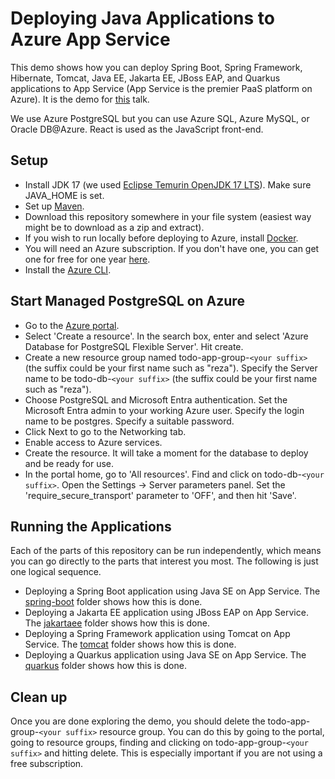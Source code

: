 # Deploying Java Applications to Azure App Service
This demo shows how you can deploy Spring Boot, Spring Framework, Hibernate, Tomcat, 
Java EE, Jakarta EE, JBoss EAP, and Quarkus applications to App Service (App Service is the 
premier PaaS platform on Azure). It is the demo for 
[this](https://sessionize.com/s/reza-rahman/spring-quarkus-tomcat-jakarta-ee-hyperscale-paas-o/122890) 
talk.

We use Azure PostgreSQL but you can use Azure SQL, Azure MySQL, or Oracle DB@Azure. 
React is used as the JavaScript front-end.

## Setup
* Install JDK 17 (we used 
[Eclipse Temurin OpenJDK 17 LTS](https://adoptium.net/?variant=openjdk17)). 
Make sure JAVA_HOME is set.
* Set up [Maven](https://maven.apache.org/download.cgi).
* Download this repository somewhere in your file system (easiest way might be to 
download as a zip and extract).
* If you wish to run locally before deploying to Azure, 
install [Docker](https://docs.docker.com/get-started/get-docker/).
* You will need an Azure subscription. If you don't have one, you can get one for 
free for one year [here](https://azure.microsoft.com/en-us/free).
* Install the 
[Azure CLI](https://docs.microsoft.com/en-us/cli/azure/install-azure-cli?view=azure-cli-latest).

## Start Managed PostgreSQL on Azure
* Go to the [Azure portal](http://portal.azure.com).
* Select 'Create a resource'. In the search box, enter and select 
'Azure Database for PostgreSQL Flexible Server'. Hit create.
* Create a new resource group named todo-app-group-`<your suffix>` 
(the suffix could be your first name such as "reza").
Specify the Server name to be todo-db-`<your suffix>` (the suffix could be your 
first name such as "reza").
* Choose PostgreSQL and Microsoft Entra authentication. Set the Microsoft Entra admin 
to your working Azure user. Specify the login name to be postgres. 
Specify a suitable password.
* Click Next to go to the Networking tab.
* Enable access to Azure services.
* Create the resource. It will take a moment for the database to deploy and be ready 
for use.
* In the portal home, go to 'All resources'. Find and click on 
todo-db-`<your suffix>`. Open the Settings -> Server parameters panel. Set the 
'require_secure_transport' parameter to 'OFF', and then hit 'Save'.

## Running the Applications
Each of the parts of this repository can be run independently, which means you can go 
directly to the parts that interest you most. The following is just one logical 
sequence.

* Deploying a Spring Boot application using Java SE on App Service. 
The [spring-boot](/spring-boot) folder shows how this is done.
* Deploying a Jakarta EE application using JBoss EAP on App Service. 
The [jakartaee](/jakartaee) folder shows how this is done.
* Deploying a Spring Framework application using Tomcat on App Service. 
The [tomcat](/tomcat) folder shows how this is done.
* Deploying a Quarkus application using Java SE on App Service. 
The [quarkus](/quarkus) folder shows how this is done.

## Clean up
Once you are done exploring the demo, you should delete the 
todo-app-group-`<your suffix>` resource group. You can do this by going to 
the portal, going to resource groups, finding and clicking on 
todo-app-group-`<your suffix>` and hitting delete. This is especially 
important if you are not using a free subscription.
